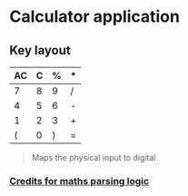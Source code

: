 # Calculator application
## Key layout
| AC | C | % | * |
| -  | - | - | - |
| 7  | 8 | 9 | / |
| 4  | 5 | 6 | - |
| 1  | 2 | 3 | + |
| (  | 0 | ) | = |
> Maps the physical input to digital

### [Credits for maths parsing logic](https://github.com/gnebehay/parser.git)
